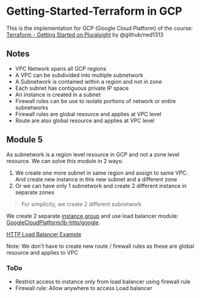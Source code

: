 # Getting-Started-Terraform in GCP

This is the implementation for GCP (Google Cloud Platform) of the course: [Terraform - Getting Started on Pluralsight](https://app.pluralsight.com/library/courses/terraform-getting-started) by @github/ned1313

## Notes

* VPC Network spans all GCP regions
* A VPC can be subdivided into multiple subnetwork
* A Subnetwork is contained within a region and not in zone
* Each subnet has contiguous private IP space
* An instance is created in a subnet
* Firewall rules can be use to isolate portions of network or entire subnetworks
* Firewall rules are global resource and applies at VPC level
* Route are also global resource and applies at VPC level

## Module 5
As subnetwork is a region level resource in GCP and not a zone level resource. We can solve this module in 2 ways:
1. We create one more subnet in same region and assign to same VPC. And create new instance in this new subnet and a different zone
2. Or we can have only 1 subnetwork and create 2 different instance in separate zones

> For simplicity, we create 2 different subnetwork

We create 2 separate [instance group](https://registry.terraform.io/providers/hashicorp/google/latest/docs/resources/compute_instance_group) and use load balancer module: [GoogleCloudPlatform/lb-http/google](https://registry.terraform.io/modules/GoogleCloudPlatform/lb-http/google/latest).

[HTTP Load Balancer Example](https://github.com/terraform-google-modules/terraform-google-lb-http/tree/master/examples/multi-mig-http-lb)

Note: We don't have to create new route / firewall rules as these are global resource and applies to VPC

### ToDo
* Restrict access to instance only from load balancer using firewall rule
* Firewall rule: Allow anywhere to access Load balancer